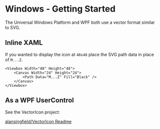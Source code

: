 # Windows - Getting Started

The Universal Windows Platform and WPF both use a vector format similar to SVG.

## Inline XAML

If you wanted to display the icon at `48x48` place the SVG path data in place of `M...Z`.

```
<Viewbox Width="48" Height="48">
    <Canvas Width="24" Height="24">
        <Path Data="M...Z" Fill="Black" />
    </Canvas>
</Viewbox>
```

## As a WPF UserControl 

See the VectorIcon project:

[alansingfield/VectorIcon Readme](https://github.com/alansingfield/VectorIcon/blob/master/README.md)
